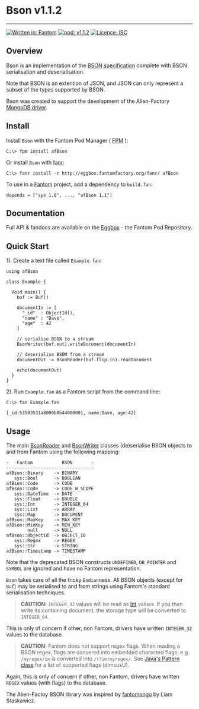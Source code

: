 # Bson v1.1.2
---

[![Written in: Fantom](http://img.shields.io/badge/written%20in-Fantom-lightgray.svg)](https://fantom-lang.org/)
[![pod: v1.1.2](http://img.shields.io/badge/pod-v1.1.2-yellow.svg)](http://eggbox.fantomfactory.org/pods/afBson)
[![Licence: ISC](http://img.shields.io/badge/licence-ISC-blue.svg)](https://choosealicense.com/licenses/isc/)

## Overview

Bson is an implementation of the [BSON specification](http://bsonspec.org/spec.html) complete with BSON serialisation and deserialisation.

Note that BSON is an extention of JSON, and JSON can only represent a subset of the types supported by BSON.

Bson was created to support the development of the Alien-Factory [MongoDB driver](http://eggbox.fantomfactory.org/pods/afMongo).

## <a name="Install"></a>Install

Install `Bson` with the Fantom Pod Manager ( [FPM](http://eggbox.fantomfactory.org/pods/afFpm) ):

    C:\> fpm install afBson

Or install `Bson` with [fanr](https://fantom.org/doc/docFanr/Tool.html#install):

    C:\> fanr install -r http://eggbox.fantomfactory.org/fanr/ afBson

To use in a [Fantom](https://fantom-lang.org/) project, add a dependency to `build.fan`:

    depends = ["sys 1.0", ..., "afBson 1.1"]

## <a name="documentation"></a>Documentation

Full API & fandocs are available on the [Eggbox](http://eggbox.fantomfactory.org/pods/afBson/) - the Fantom Pod Repository.

## Quick Start

1). Create a text file called `Example.fan`:

    using afBson
    
    class Example {
    
      Void main() {
        buf := Buf()
    
        documentIn := [
          "_id"  : ObjectId(),
          "name" : "Dave",
          "age"  : 42
        ]
    
        // serialise BSON to a stream
        BsonWriter(buf.out).writeDocument(documentIn)
    
        // deserialise BSOM from a stream
        documentOut := BsonReader(buf.flip.in).readDocument
    
        echo(documentOut)
      }
    }
    

2). Run `Example.fan` as a Fantom script from the command line:

    C:\> fan Example.fan
    
    [_id:53503531a8000b8b44000001, name:Dave, age:42]
    

## Usage

The main [BsonReader](http://eggbox.fantomfactory.org/pods/afBson/api/BsonReader) and [BsonWriter](http://eggbox.fantomfactory.org/pods/afBson/api/BsonWriter) classes (de)serialise BSON objects to and from Fantom using the following mapping:

    -   Fantom           BSON       -
    ---------------------------------
    afBson::Binary    -> BINARY
       sys::Bool      -> BOOLEAN
    afBson::Code      -> CODE
    afBson::Code      -> CODE_W_SCOPE
       sys::DateTime  -> DATE
       sys::Float     -> DOUBLE
       sys::Int       -> INTEGER_64
       sys::List      -> ARRAY
       sys::Map       -> DOCUMENT
    afBson::MaxKey    -> MAX_KEY
    afBson::MinKey    -> MIN_KEY
            null      -> NULL
    afBson::ObjectId  -> OBJECT_ID
       sys::Regex     -> REGEX
       sys::Str       -> STRING
    afBson::Timestamp -> TIMESTAMP
    

Note that the deprecated BSON constructs `UNDEFINED`, `DB_POINTER` and `SYMBOL` are ignored and have no Fantom representation.

`Bson` takes care of all the tricky `Endian`ness. All BSON objects (except for `Buf`) may be serialised to and from strings using Fantom's standard serialisation techniques.

> **CAUTION:** `INTEGER_32` values will be read as [Int](https://fantom.org/doc/sys/Int.html) values. If you then write its containing document, the storage type will be converted to `INTEGER_64`.


This is only of concern if other, non Fantom, drivers have written `INTEGER_32` values to the database.

> **CAUTION:** Fantom does not support regex flags. When reading a BSON regex, flags are convered into embedded characted flags. e.g. `/myregex/im` is converted into `/(?im)myregex/`. See [Java's Pattern class](http://docs.oracle.com/javase/7/docs/api/java/util/regex/Pattern.html#special) for a list of supported flags (dimsuxU).


Again, this is only of concern if other, non Fantom, drivers have written `REGEX` values (with flags) to the database.

The Alien-Factoy BSON library was inspired by [fantomongo](https://bitbucket.org/liamstask/fantomongo) by Liam Staskawicz.

